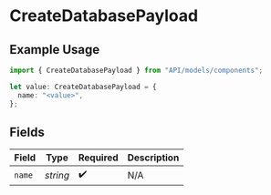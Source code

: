 # CreateDatabasePayload

## Example Usage

```typescript
import { CreateDatabasePayload } from "API/models/components";

let value: CreateDatabasePayload = {
  name: "<value>",
};
```

## Fields

| Field              | Type               | Required           | Description        |
| ------------------ | ------------------ | ------------------ | ------------------ |
| `name`             | *string*           | :heavy_check_mark: | N/A                |